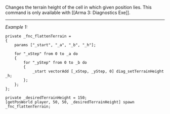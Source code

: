 Changes the terrain height of the cell in which given position lies. This command is only available with [[Arma 3: Diagnostics Exe]].


---
*Example 1:*
```sqf
private _fnc_flattenTerrain =
{
	params ["_start", "_a", "_b", "_h"];

	for "_xStep" from 0 to _a do
	{
		for "_yStep" from 0 to _b do
		{
			_start vectorAdd [_xStep, _yStep, 0] diag_setTerrainHeight _h;
		};
	};
};

private _desiredTerrainHeight = 150;
[getPosWorld player, 50, 50, _desiredTerrainHeight] spawn _fnc_flattenTerrain;
```